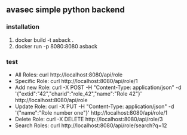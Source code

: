 ## avasec simple python backend

### installation

1. docker build -t asback .
2. docker run -p 8080:8080 asback

### test

* All Roles:      curl http://localhost:8080/api/role
* Specific Role:  curl http://localhost:8080/api/role/1
* Add new Role:   curl -X POST -H "Content-Type: application/json" -d '{"extid":"42","charid":"role_42","name":"Role 42"}' http://localhost:8080/api/role
* Update Role:    curl -X PUT  -H "Content-Type: application/json" -d '{"name":"Role number one"}' http://localhost:8080/api/role/1
* Delete Role:    curl -X DELETE http://localhost:8080/api/role/3
* Search Roles:   curl http://localhost:8080/api/role/search?q=12

